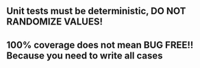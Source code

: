 ## Unit tests must be deterministic, DO NOT RANDOMIZE VALUES!

## 100% coverage does not mean BUG FREE!! Because you need to write all cases